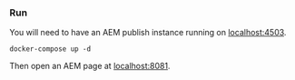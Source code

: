 ### Run

You will need to have an AEM publish instance running on [localhost:4503](http://localhost:4503).

```
docker-compose up -d
```

Then open an AEM page at [localhost:8081](http://localhost:8080).
